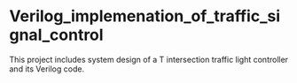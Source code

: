 # Verilog_implemenation_of_traffic_signal_control
This project includes system design of a T intersection traffic light controller and its Verilog code.
